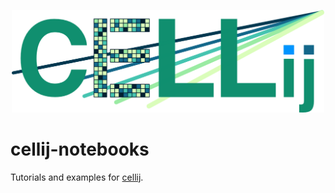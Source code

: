<p align="center">
    <img src="https://github.com/bioFAM/cellij/blob/main/docs/_static/logo_black.png" alt="logo" width="500"/>
</p>

# cellij-notebooks

Tutorials and examples for [cellij](https://github.com/bioFAM/cellij).
